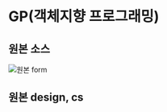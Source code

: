 # GP(객체지향 프로그래밍)
## 원본 소스
![원본 form](https://github.com/Jun-1108/GP/assets/48702150/6a072916-810a-445c-a75c-da843ec7cd12)
## 원본 design, cs

